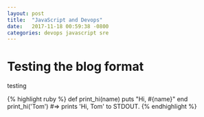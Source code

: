 ```yaml
---
layout: post
title:  "JavaScript and Devops"
date:   2017-11-18 00:59:38 -0800
categories: devops javascript sre
---
```

# Testing the blog format
testing

{% highlight ruby %}
def print_hi(name)
  puts "Hi, #{name}"
end
print_hi('Tom')
#=> prints 'Hi, Tom' to STDOUT.
{% endhighlight %}
